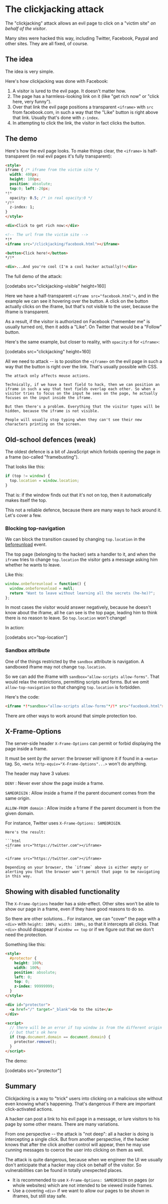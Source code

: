 # The clickjacking attack

The "clickjacking" attack allows an evil page to click on a "victim site" *on behalf of the visitor*.

Many sites were hacked this way, including Twitter, Facebook, Paypal and other sites. They are all fixed, of course.

## The idea

The idea is very simple.

Here's how clickjacking was done with Facebook:

1. A visitor is lured to the evil page. It doesn't matter how.
2. The page has a harmless-looking link on it (like "get rich now" or "click here, very funny").
3. Over that link the evil page positions a transparent `<iframe>` with `src` from facebook.com, in such a way that the "Like" button is right above that link. Usually that's done with `z-index`.
4. In attempting to click the link, the visitor in fact clicks the button.

## The demo

Here's how the evil page looks. To make things clear, the `<iframe>` is half-transparent (in real evil pages it's fully transparent):

```html run height=120 no-beautify
<style>
iframe { /* iframe from the victim site */
  width: 400px;
  height: 100px;
  position: absolute;
  top:0; left:-20px;
*!*
  opacity: 0.5; /* in real opacity:0 */
*/!*
  z-index: 1;
}
</style>

<div>Click to get rich now:</div>

<!-- The url from the victim site -->
*!*
<iframe src="/clickjacking/facebook.html"></iframe>

<button>Click here!</button>
*/!*

<div>...And you're cool (I'm a cool hacker actually)!</div>
```

The full demo of the attack:

[codetabs src="clickjacking-visible" height=160]

Here we have a half-transparent `<iframe src="facebook.html">`, and in the example we can see it hovering over the button. A click on the button actually clicks on the iframe, but that's not visible to the user, because the iframe is transparent.

As a result, if the visitor is authorized on Facebook ("remember me" is usually turned on), then it adds a "Like". On Twitter that would be a "Follow" button.

Here's the same example, but closer to reality, with `opacity:0` for `<iframe>`:

[codetabs src="clickjacking" height=160]

All we need to attack -- is to position the `<iframe>` on the evil page in such a way that the button is right over the link. That's usually possible with CSS.

```smart header="Clickjacking is for clicks, not for keyboard"
The attack only affects mouse actions.

Technically, if we have a text field to hack, then we can position an iframe in such a way that text fields overlap each other. So when a visitor tries to focus on the input he sees on the page, he actually focuses on the input inside the iframe.

But then there's a problem. Everything that the visitor types will be hidden, because the iframe is not visible.

People will usually stop typing when they can't see their new characters printing on the screen.
```

## Old-school defences (weak)

The oldest defence is a bit of JavaScript which forbids opening the page in a frame (so-called "framebusting").

That looks like this:

```js
if (top != window) {
  top.location = window.location;
}
```

That is: if the window finds out that it's not on top, then it automatically makes itself the top.

This not a reliable defence, because there are many ways to hack around it. Let's cover a few.

### Blocking top-navigation

We can block the transition caused by changing `top.location` in the [beforeunload](info:onload-ondomcontentloaded#window.onbeforeunload) event.

The top page (belonging to the hacker) sets a handler to it, and when the `iframe` tries to change `top.location` the visitor gets a message asking him whether he wants to leave.

Like this:
```js
window.onbeforeunload = function() {
  window.onbeforeunload = null;
  return "Want to leave without learning all the secrets (he-he)?";
};
```

In most cases the visitor would answer negatively, because he doesn't know about the iframe, all he can see is the top page, leading him to think there is no reason to leave. So `top.location` won't change!

In action:

[codetabs src="top-location"]

### Sandbox attribute

One of the things restricted by the `sandbox` attribute is navigation. A sandboxed iframe may not change `top.location`.

So we can add the iframe with `sandbox="allow-scripts allow-forms"`. That would relax the restrictions, permitting scripts and forms. But we omit `allow-top-navigation` so that changing `top.location` is forbidden.

Here's the code:

```html
<iframe *!*sandbox="allow-scripts allow-forms"*/!* src="facebook.html"></iframe>
```

There are other ways to work around that simple protection too.

## X-Frame-Options

The server-side header `X-Frame-Options` can permit or forbid displaying the page inside a frame.

It must be sent *by the server*: the browser will ignore it if found in a `<meta>` tag. So, `<meta http-equiv="X-Frame-Options"...>` won't do anything.

The header may have 3 values:


`DENY`
: Never ever show the page inside a frame.

`SAMEORIGIN`
: Allow inside a frame if the parent document comes from the same origin.

`ALLOW-FROM domain`
: Allow inside a frame if the parent document is from the given domain.

For instance, Twitter uses `X-Frame-Options: SAMEORIGIN`.

````online
Here's the result:

```html
<iframe src="https://twitter.com"></iframe>
```

<iframe src="https://twitter.com"></iframe>

Depending on your browser, the `iframe` above is either empty or alerting you that the browser won't permit that page to be navigating in this way.
````

## Showing with disabled functionality

The `X-Frame-Options` header has a side-effect. Other sites won't be able to show our page in a frame, even if they have good reasons to do so.

So there are other solutions... For instance, we can "cover" the page with a `<div>` with `height: 100%; width: 100%;`, so that it intercepts all clicks. That `<div>` should disappear if `window == top` or if we figure out that we don't need the protection.

Something like this:

```html
<style>
  #protector {
    height: 100%;
    width: 100%;
    position: absolute;
    left: 0;
    top: 0;
    z-index: 99999999;
  }
</style>

<div id="protector">
  <a href="/" target="_blank">Go to the site</a>
</div>

<script>
  // there will be an error if top window is from the different origin
  // but that's ok here
  if (top.document.domain == document.domain) {
    protector.remove();
  }
</script>
```

The demo:

[codetabs src="protector"]

## Summary

Clickjacking is a way to "trick" users into clicking on a malicious site without even knowing what's happening. That's dangerous if there are important click-activated actions.

A hacker can post a link to his evil page in a message, or lure visitors to his page by some other means. There are many variations.

From one perspective -- the attack is "not deep": all a hacker is doing is intercepting a single click. But from another perspective, if the hacker knows that after the click another control will appear, then he may use cunning messages to coerce the user into clicking on them as well.

The attack is quite dangerous, because when we engineer the UI we usually don't anticipate that a hacker may click on behalf of the visitor. So vulnerabilities can be found in totally unexpected places.

- It is recommended to use `X-Frame-Options: SAMEORIGIN` on pages (or whole websites) which are not intended to be viewed inside frames.
- Use a covering `<div>` if we want to allow our pages to be shown in iframes, but still stay safe.
